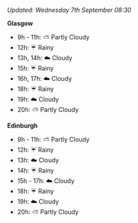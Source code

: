 *Updated: Wednesday 7th September 08:30*

**Glasgow**

* 9h - 11h: :partly_sunny: Partly Cloudy
* 12h: :umbrella: Rainy
* 13h, 14h: :cloud: Cloudy
* 15h: :umbrella: Rainy
* 16h, 17h: :cloud: Cloudy
* 18h: :umbrella: Rainy
* 19h: :cloud: Cloudy
* 20h: :partly_sunny: Partly Cloudy

**Edinburgh**

* 9h - 11h: :partly_sunny: Partly Cloudy
* 12h: :umbrella: Rainy
* 13h: :cloud: Cloudy
* 14h: :umbrella: Rainy
* 15h - 17h: :cloud: Cloudy
* 18h: :umbrella: Rainy
* 19h: :cloud: Cloudy
* 20h: :partly_sunny: Partly Cloudy

